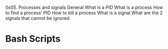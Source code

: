 0x05. Processes and signals
General
What is a PID
What is a process
How to find a process’ PID
How to kill a process
What is a signal
What are the 2 signals that cannot be ignored

# Bash Scripts
